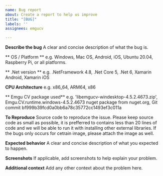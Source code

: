 ```yaml
---
name: Bug report
about: Create a report to help us improve
title: "[BUG]"
labels: ''
assignees: emgucv

---
```


**Describe the bug**
A clear and concise description of what the bug is.

** OS / Platform **
e.g. Windows, Mac OS, Android, iOS, Ubuntu 20.04, Raspberry Pi, or all platforms.

** .Net version **
e.g. .NetFramework 4.8, .Net Core 5, .Net 6, Xamarin Android, Xamarin iOS

**CPU Architecture**
e.g. x86_64, ARM64, x86

** Emgu CV package used**
e.g. 'libemgucv-windesktop-4.5.2.4673.zip', Emgu.CV.runtime.windows-4.5.2.4673 nuget package from nuget.org, Git commit bf999b39fcd0a0bb6a78c35772cc1493ef3c011a

**To Reproduce**
Source code to reproduce the issue. Please keep source code as small as possible, it is prefferred to contains less than 20 lines of code and we will be able to run it with installing other external libraries. If the bugs only occurs for cetrain image, please attach the image as well.

**Expected behavior**
A clear and concise description of what you expected to happen.

**Screenshots**
If applicable, add screenshots to help explain your problem.

**Additional context**
Add any other context about the problem here.
